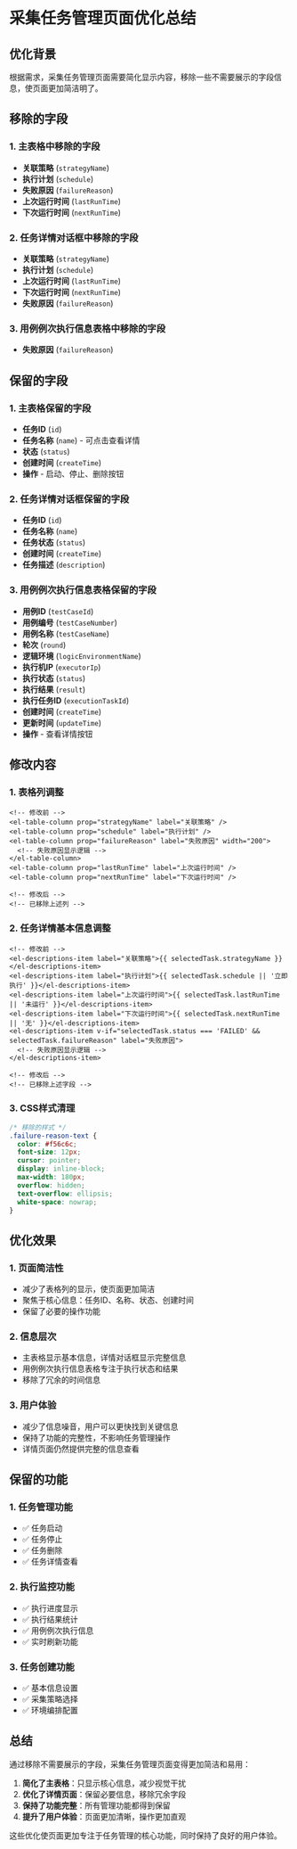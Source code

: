 # 采集任务管理页面优化总结

## 优化背景

根据需求，采集任务管理页面需要简化显示内容，移除一些不需要展示的字段信息，使页面更加简洁明了。

## 移除的字段

### 1. 主表格中移除的字段
- **关联策略** (`strategyName`)
- **执行计划** (`schedule`)
- **失败原因** (`failureReason`)
- **上次运行时间** (`lastRunTime`)
- **下次运行时间** (`nextRunTime`)

### 2. 任务详情对话框中移除的字段
- **关联策略** (`strategyName`)
- **执行计划** (`schedule`)
- **上次运行时间** (`lastRunTime`)
- **下次运行时间** (`nextRunTime`)
- **失败原因** (`failureReason`)

### 3. 用例例次执行信息表格中移除的字段
- **失败原因** (`failureReason`)

## 保留的字段

### 1. 主表格保留的字段
- **任务ID** (`id`)
- **任务名称** (`name`) - 可点击查看详情
- **状态** (`status`)
- **创建时间** (`createTime`)
- **操作** - 启动、停止、删除按钮

### 2. 任务详情对话框保留的字段
- **任务ID** (`id`)
- **任务名称** (`name`)
- **任务状态** (`status`)
- **创建时间** (`createTime`)
- **任务描述** (`description`)

### 3. 用例例次执行信息表格保留的字段
- **用例ID** (`testCaseId`)
- **用例编号** (`testCaseNumber`)
- **用例名称** (`testCaseName`)
- **轮次** (`round`)
- **逻辑环境** (`logicEnvironmentName`)
- **执行机IP** (`executorIp`)
- **执行状态** (`status`)
- **执行结果** (`result`)
- **执行任务ID** (`executionTaskId`)
- **创建时间** (`createTime`)
- **更新时间** (`updateTime`)
- **操作** - 查看详情按钮

## 修改内容

### 1. 表格列调整
```vue
<!-- 修改前 -->
<el-table-column prop="strategyName" label="关联策略" />
<el-table-column prop="schedule" label="执行计划" />
<el-table-column prop="failureReason" label="失败原因" width="200">
  <!-- 失败原因显示逻辑 -->
</el-table-column>
<el-table-column prop="lastRunTime" label="上次运行时间" />
<el-table-column prop="nextRunTime" label="下次运行时间" />

<!-- 修改后 -->
<!-- 已移除上述列 -->
```

### 2. 任务详情基本信息调整
```vue
<!-- 修改前 -->
<el-descriptions-item label="关联策略">{{ selectedTask.strategyName }}</el-descriptions-item>
<el-descriptions-item label="执行计划">{{ selectedTask.schedule || '立即执行' }}</el-descriptions-item>
<el-descriptions-item label="上次运行时间">{{ selectedTask.lastRunTime || '未运行' }}</el-descriptions-item>
<el-descriptions-item label="下次运行时间">{{ selectedTask.nextRunTime || '无' }}</el-descriptions-item>
<el-descriptions-item v-if="selectedTask.status === 'FAILED' && selectedTask.failureReason" label="失败原因">
  <!-- 失败原因显示逻辑 -->
</el-descriptions-item>

<!-- 修改后 -->
<!-- 已移除上述字段 -->
```

### 3. CSS样式清理
```css
/* 移除的样式 */
.failure-reason-text {
  color: #f56c6c;
  font-size: 12px;
  cursor: pointer;
  display: inline-block;
  max-width: 180px;
  overflow: hidden;
  text-overflow: ellipsis;
  white-space: nowrap;
}
```

## 优化效果

### 1. 页面简洁性
- 减少了表格列的显示，使页面更加简洁
- 聚焦于核心信息：任务ID、名称、状态、创建时间
- 保留了必要的操作功能

### 2. 信息层次
- 主表格显示基本信息，详情对话框显示完整信息
- 用例例次执行信息表格专注于执行状态和结果
- 移除了冗余的时间信息

### 3. 用户体验
- 减少了信息噪音，用户可以更快找到关键信息
- 保持了功能的完整性，不影响任务管理操作
- 详情页面仍然提供完整的信息查看

## 保留的功能

### 1. 任务管理功能
- ✅ 任务启动
- ✅ 任务停止
- ✅ 任务删除
- ✅ 任务详情查看

### 2. 执行监控功能
- ✅ 执行进度显示
- ✅ 执行结果统计
- ✅ 用例例次执行信息
- ✅ 实时刷新功能

### 3. 任务创建功能
- ✅ 基本信息设置
- ✅ 采集策略选择
- ✅ 环境编排配置

## 总结

通过移除不需要展示的字段，采集任务管理页面变得更加简洁和易用：

1. **简化了主表格**：只显示核心信息，减少视觉干扰
2. **优化了详情页面**：保留必要信息，移除冗余字段
3. **保持了功能完整**：所有管理功能都得到保留
4. **提升了用户体验**：页面更加清晰，操作更加直观

这些优化使页面更加专注于任务管理的核心功能，同时保持了良好的用户体验。
